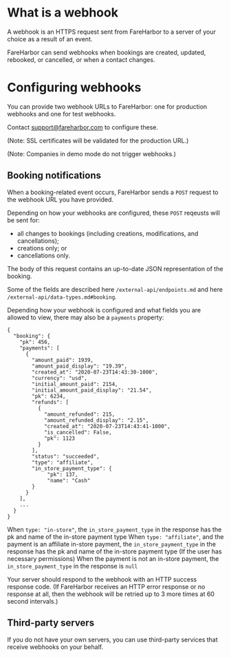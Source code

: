 # What is a webhook

A webhook is an HTTPS request sent from FareHarbor to a server of your
choice as a result of an event.

FareHarbor can send webhooks when bookings are created, updated,
rebooked, or cancelled, or when a contact changes.

# Configuring webhooks

You can provide two webhook URLs to FareHarbor: one for production
webhooks and one for test webhooks.

Contact <support@fareharbor.com> to configure these.

(Note: SSL certificates will be validated for the production URL.)

(Note: Companies in demo mode do not trigger webhooks.)

## Booking notifications

When a booking-related event occurs, FareHarbor sends a `POST` request to
the webhook URL you have provided.

Depending on how your webhooks are configured, these `POST` reqeusts will be sent for:

* all changes to bookings (including creations, modifications, and cancellations);
* creations only; or
* cancellations only.

The body of this request contains an up-to-date JSON representation of
the booking.

Some of the fields are described here `/external-api/endpoints.md` and
here `/external-api/data-types.md#booking`.

Depending how your webhook is configured and what fields you are
allowed to view, there may also be a `payments` property:

    {
      "booking": {
        "pk": 456,
        "payments": [
          {
            "amount_paid": 1939,
            "amount_paid_display": "19.39",
            "created_at": "2020-07-23T14:43:30-1000",
            "currency": "usd",
            "initial_amount_paid": 2154,
            "initial_amount_paid_display": "21.54",
            "pk": 6234,
            "refunds": [
              {
                "amount_refunded": 215,
                "amount_refunded_display": "2.15",
                "created_at": "2020-07-23T14:43:41-1000",
                "is_cancelled": False,
                "pk": 1123
              }
            ],
            "status": "succeeded",
            "type": "affiliate",
            "in_store_payment_type": {
                 "pk": 137,
                 "name": "Cash"
            }
          }
        ],
        ...
      }
    }

When `type: "in-store"`, the `in_store_payment_type` in the response has the pk and name of the in-store payment type
When `type: "affiliate"`, and the payment is an affiliate in-store payment, the `in_store_payment_type` in the response has the pk and name of the in-store payment type (If the user has necessary permissions)
When the payment is not an in-store payment, the `in_store_payment_type` in the response is `null`


Your server should respond to the webhook with an HTTP success
response code. (If FareHarbor receives an HTTP error response or no
response at all, then the webhook will be retried up to 3 more times
at 60 second intervals.)

## Third-party servers

If you do not have your own servers, you can use third-party services
that receive webhooks on your behalf.
